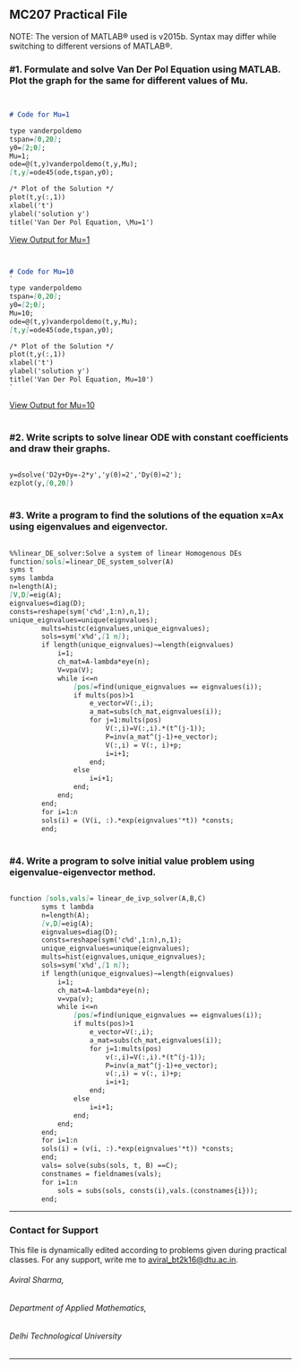 ## MC207 Practical File

NOTE: The version of MATLAB® used is v2015b. Syntax may differ while switching to different versions of MATLAB®.


### #1. Formulate and solve Van Der Pol Equation using MATLAB. Plot the graph for the same for different values of Mu. 


```markdown


# Code for Mu=1

type vanderpoldemo 
tspan=[0,20]; 
y0=[2;0]; 
Mu=1; 
ode=@(t,y)vanderpoldemo(t,y,Mu); 
[t,y]=ode45(ode,tspan,y0);

/* Plot of the Solution */
plot(t,y(:,1)) 
xlabel('t') 
ylabel('solution y') 
title('Van Der Pol Equation, \Mu=1')

```
[View Output for Mu=1](https://user-images.githubusercontent.com/21241570/29624967-107157d6-8848-11e7-8743-be74b7b60c58.jpg) 



```markdown


# Code for Mu=10
`
type vanderpoldemo 
tspan=[0,20]; 
y0=[2;0]; 
Mu=10; 
ode=@(t,y)vanderpoldemo(t,y,Mu); 
[t,y]=ode45(ode,tspan,y0);

/* Plot of the Solution */
plot(t,y(:,1)) 
xlabel('t') 
ylabel('solution y') 
title('Van Der Pol Equation, Mu=10')
`
```
[View Output for Mu=10](https://user-images.githubusercontent.com/21241570/29624973-15ab18f4-8848-11e7-89f9-e86f0cb3dec8.jpg)

#

### #2. Write scripts to solve linear ODE with constant coefficients and draw their graphs. 


```markdown

y=dsolve('D2y+Dy=-2*y','y(0)=2','Dy(0)=2');
ezplot(y,[0,20])

```


#

### #3. Write a program to find the solutions of the equation x=Ax using eigenvalues and eigenvector.


```markdown

%%linear_DE_solver:Solve a system of linear Homogenous DEs
function[sols]=linear_DE_system_solver(A)
syms t
syms lambda
n=length(A);
[V,D]=eig(A);
eignvalues=diag(D);
consts=reshape(sym('c%d',1:n),n,1);
unique_eignvalues=unique(eignvalues);
        mults=histc(eignvalues,unique_eignvalues);
        sols=sym('x%d',[1 n]);
        if length(unique_eignvalues)~=length(eignvalues)
            i=1;
            ch_mat=A-lambda*eye(n);
            V=vpa(V);
            while i<=n
                [pos]=find(unique_eignvalues == eignvalues(i));
                if mults(pos)>1
                    e_vector=V(:,i);
                    a_mat=subs(ch_mat,eignvalues(i));
                    for j=1:mults(pos)
                        V(:,i)=V(:,i).*(t^(j-1));
                        P=inv(a_mat^(j-1)+e_vector);
                        V(:,i) = V(:, i)+p;
                        i=i+1;
                    end;
                else
                    i=i+1;
                end;
            end;
        end;
        for i=1:n
        sols(i) = (V(i, :).*exp(eignvalues'*t)) *consts;
        end;

```

#

### #4. Write a program to solve initial value problem using eigenvalue-eigenvector method.



```markdown

function [sols,vals]= linear_de_ivp_solver(A,B,C)
        syms t lambda
        n=length(A);
        [v,D]=eig(A);
        eignvalues=diag(D);
        consts=reshape(sym('c%d',1:n),n,1);
        unique_eignvalues=unique(eignvalues);
        mults=hist(eignvalues,unique_eignvalues);
        sols=sym('x%d',[1 n]);
        if length(unique_eignvalues)~=length(eignvalues)
            i=1;
            ch_mat=A-lambda*eye(n);
            v=vpa(v);
            while i<=n
                [pos]=find(unique_eignvalues == eignvalues(i));
                if mults(pos)>1
                    e_vector=V(:,i);
                    a_mat=subs(ch_mat,eignvalues(i));
                    for j=1:mults(pos)
                        v(:,i)=V(:,i).*(t^(j-1));
                        P=inv(a_mat^(j-1)+e_vector);
                        v(:,i) = v(:, i)+p;
                        i=i+1;
                    end;
                else
                    i=i+1;
                end;
            end;
        end;
        for i=1:n
        sols(i) = (v(i, :).*exp(eignvalues'*t)) *consts;
        end;
        vals= solve(subs(sols, t, B) ==C);
        constnames = fieldnames(vals);
        for i=1:n
            sols = subs(sols, consts(i),vals.(constnames{i}));
        end;


```


<hr>


### Contact for Support

This file is dynamically edited according to problems given during practical classes. For any support, write me to <a href="mailto:aviral_bt2k16@dtu.ac.in?" target="_top">aviral_bt2k16@dtu.ac.in.</a>
<br>
###### Aviral Sharma,
###### Department of Applied Mathematics,
###### Delhi Technological University
<hr>
